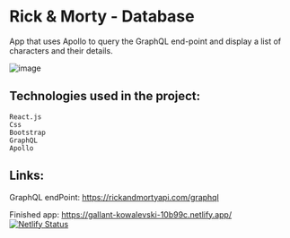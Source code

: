 # Rick & Morty - Database

App that uses Apollo to query the GraphQL end-point and display a list of characters and their details.

![image](https://user-images.githubusercontent.com/15008435/125236896-1eced300-e328-11eb-99d8-f3cbf555e84a.png)



## Technologies used in the project:
```
React.js
Css
Bootstrap
GraphQL
Apollo
```
## Links:

GraphQL endPoint:
https://rickandmortyapi.com/graphql

Finished app:
https://gallant-kowalevski-10b99c.netlify.app/
[![Netlify Status](https://api.netlify.com/api/v1/badges/48fbc0e6-5537-4e5e-ad25-78bc6202b6fb/deploy-status)](https://app.netlify.com/sites/quizzical-gates-9a0204/deploys)



